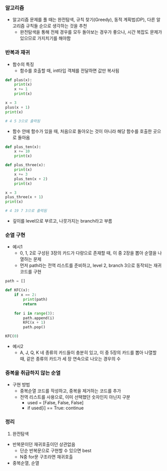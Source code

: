 ### 알고리즘
- 알고리즘 문제를 풀 때는 완전탐색, 규칙 찾기(Greedy), 동적 계획법(DP), 다른 알고리즘 규칙들 순으로 생각하는 것을 추천
  - 완전탐색을 통해 전체 경우를 모두 돌아보는 경우가 좋으나, 시간 복잡도 문제가 있으므로 가지치기를 해야함

### 반복과 재귀
- 함수의 특징
  - 함수를 호출할 때, int타입 객체를 전달하면 값만 복사됨
```python
def plus(x):
    print(x)
    x += 1
    print(x)

x = 3
plus(x + 1)
print(x)

# 4 5 3으로 출력됨
```
  - 함수 안에 함수가 있을 때, 처음으로 돌아오는 것이 아니라 해당 함수를 호출한 곳으로 돌아옴
```python
def plus_ten(x):
    x += 10
    print(x)

def plus_three(x):
    print(x)
    x += 3
    plus_ten(x + 2)
    print(x)

x = 3
plus_three(x + 1)
print(x)

# 4 19 7 3으로 출력됨
```
- 깊이를 level으로 부르고, 나뭇가지는 branch라고 부름

### 순열 구현
- 예시1
  - 0, 1, 2로 구성된 3장의 카드가 다량으로 존재할 때, 이 중 2장을 뽑아 순열을 나열하는 문제
  - 먼저 path라는 전역 리스트를 준비하고, level 2, branch 3으로 동작되는 재귀코드를 구현
```python
path = []

def KFC(x):
    if x == 2:
        print(path)
        return
    
    for i in range(3):
        path.append(i)
        KFC(x + 1)
        path.pop()

KFC(0)
```
- 예시2
  - A, J, Q, K 네 종류의 카드들이 충분히 있고, 이 중 5장의 카드를 뽑아 나열할 때, 같은 종류의 카드가 세 장 연속으로 나오는 경우의 수

### 중복을 취급하지 않는 순열
- 구현 방법
  - 중복순열 코드를 작성하고, 중복을 제거하는 코드를 추가
  - 전역 리스트를 사용으로, 이미 선택했던 숫자인지 아닌지 구분
    - used = [False, False, False]
    - if used[i] == True: continue
    
### 정리
1. 완전탐색
  - 반복문이던 재귀호출이던 상관없음
    - 단순 반복문으로 구현할 수 있으면 best
    - N중 for문 구조라면 재귀호출
  - 중복순열, 순열
  